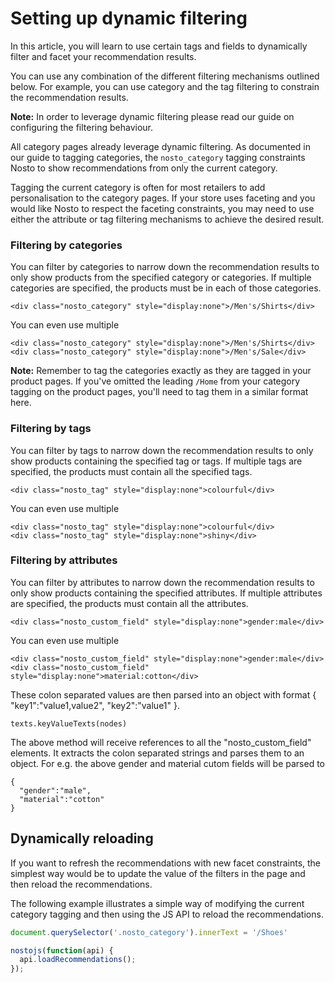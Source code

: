 # Setting up dynamic filtering

In this article, you will learn to use certain tags and fields to dynamically filter and facet your recommendation results.

You can use any combination of the different filtering mechanisms outlined below. For example, you can use category and the tag filtering to constrain the recommendation results.

**Note:** In order to leverage dynamic filtering please read our guide on configuring the filtering behaviour.

All category pages already leverage dynamic filtering. As documented in our guide to tagging categories, the `nosto_category` tagging constraints Nosto to show recommendations from only the current category.

Tagging the current category is often for most retailers to add personalisation to the category pages. If your store uses faceting and you would like Nosto to respect the faceting constraints, you may need to use either the attribute or tag filtering mechanisms to achieve the desired result.

### **Filtering by categories**

You can filter by categories to narrow down the recommendation results to only show products from the specified category or categories. If multiple categories are specified, the products must be in each of those categories.

```markup
<div class="nosto_category" style="display:none">/Men's/Shirts</div>
```

You can even use multiple

```markup
<div class="nosto_category" style="display:none">/Men's/Shirts</div>
<div class="nosto_category" style="display:none">/Men's/Sale</div>
```

**Note:** Remember to tag the categories exactly as they are tagged in your product pages. If you've omitted the leading `/Home` from your category tagging on the product pages, you'll need to tag them in a similar format here.

### Filtering by tags

You can filter by tags to narrow down the recommendation results to only show products containing the specified tag or tags. If multiple tags are specified, the products must contain all the specified tags.

```markup
<div class="nosto_tag" style="display:none">colourful</div>
```

You can even use multiple

```markup
<div class="nosto_tag" style="display:none">colourful</div>
<div class="nosto_tag" style="display:none">shiny</div>
```

### Filtering by attributes

You can filter by attributes to narrow down the recommendation results to only show products containing the specified attributes. If multiple attributes are specified, the products must contain all the attributes.

```markup
<div class="nosto_custom_field" style="display:none">gender:male</div>
```

You can even use multiple

```markup
<div class="nosto_custom_field" style="display:none">gender:male</div>
<div class="nosto_custom_field" style="display:none">material:cotton</div>
```

These colon separated values are then parsed into an object with format { "key1":"value1,value2", "key2":"value1" }.

```markup
texts.keyValueTexts(nodes)
```

The above method will receive references to all the "nosto_custom_field" elements. It extracts the colon separated strings and parses them to an object. For e.g. the above gender and material cutom fields will be parsed to

```markup
{
  "gender":"male",
  "material":"cotton"
}
```

## Dynamically reloading

If you want to refresh the recommendations with new facet constraints, the simplest way would be to update the value of the filters in the page and then reload the recommendations.

The following example illustrates a simple way of modifying the current category tagging and then using the JS API to reload the recommendations.

```javascript
document.querySelector('.nosto_category').innerText = '/Shoes'

nostojs(function(api) {
  api.loadRecommendations();
});
```

